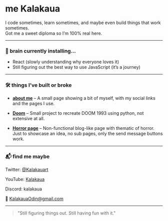 # me Kalakaua

I code sometimes, learn sometimes, and maybe even build things that work sometimes.  
Got me a sweet diploma so I’m 100% real here.

---

### 🧠 brain currently installing...

- React (slowly understanding why everyone loves it)
- Still figuring out the best way to use JavaScript (it’s a journey)

---

### 🛠️ things I’ve built or broke

- **[about me](https://github.com/KaIakaua/Landing-Page)** – A small page showing a bit of myself, with my social links and the pages I use.  
 

- **[Doom](https://github.com/KaIakaua/GAME)** – Small project to recreate DOOM 1993 using python, not extensive at all.


- **[Horror page](https://kaiakaua.github.io/horror/)** – Non-functional blog-like page with thematic of horror. Just to showcase an idea, no sub pages, only the send message buttons work.


---

### 📬 find me maybe

Twitter: [@KaIakauart](https://x.com/Kalakauart)

YouTube: [Kalakaua](https://www.youtube.com/channel/UCvOWRIrbaPY2clrOt6NceMA)

Discord: kalakaua

📧 KalakauaOdin@gmail.com

---

> "Still figuring things out. Still having fun with it."
